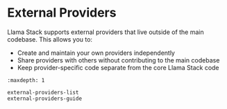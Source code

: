 # External Providers

Llama Stack supports external providers that live outside of the main codebase. This allows you to:
- Create and maintain your own providers independently
- Share providers with others without contributing to the main codebase
- Keep provider-specific code separate from the core Llama Stack code

```{toctree}
:maxdepth: 1

external-providers-list
external-providers-guide
```